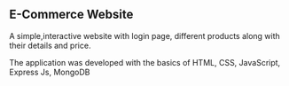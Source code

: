<h2>E-Commerce Website</h2>
<p>A simple,interactive website with login page, different products along with their details and price.</p>

<p>The application was developed with the basics of HTML, CSS, JavaScript, Express Js, MongoDB</p>
